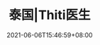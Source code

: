 ---
title: "泰国|Thiti医生"
description: ""
date: 2021-06-06T15:46:59+08:00
draft: false
weight: 13
enableToc: true
tocLevels: ["h2", "h3", "h4"]
---